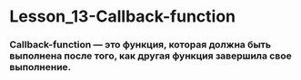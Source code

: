 # Lesson_13-Callback-function

### Callback-function — это функция, которая должна быть выполнена после того, как другая функция завершила свое выполнение.
